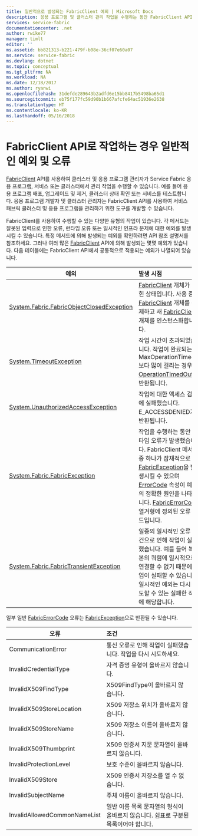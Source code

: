 ```yaml
---
title: 일반적으로 발생되는 FabricClient 예외 | Microsoft Docs
description: 응용 프로그램 및 클러스터 관리 작업을 수행하는 동안 FabricClient API에 의해 발생될 수 있는 일반적인 예외 및 오류를 설명합니다.
services: service-fabric
documentationcenter: .net
author: rwike77
manager: timlt
editor: ''
ms.assetid: bb821313-b221-479f-b08e-36cf07e60a07
ms.service: service-fabric
ms.devlang: dotnet
ms.topic: conceptual
ms.tgt_pltfrm: NA
ms.workload: NA
ms.date: 12/18/2017
ms.author: ryanwi
ms.openlocfilehash: 31defde289643b2adfd6e15bb8417b5498ba65d1
ms.sourcegitcommit: eb75f177fc59d90b1b667afcfe64ac51936e2638
ms.translationtype: HT
ms.contentlocale: ko-KR
ms.lasthandoff: 05/16/2018
---
```

# <a name="common-exceptions-and-errors-when-working-with-the-fabricclient-apis"></a>FabricClient API로 작업하는 경우 일반적인 예외 및 오류
[FabricClient](https://docs.microsoft.com/dotnet/api/system.fabric.fabricclient#System_Fabric_FabricClient) API를 사용하여 클러스터 및 응용 프로그램 관리자가 Service Fabric 응용 프로그램, 서비스 또는 클러스터에서 관리 작업을 수행할 수 있습니다. 예를 들어 응용 프로그램 배포, 업그레이드 및 제거, 클러스터 상태 확인 또는 서비스를 테스트합니다. 응용 프로그램 개발자 및 클러스터 관리자는 FabricClient API를 사용하여 서비스 패브릭 클러스터 및 응용 프로그램을 관리하기 위한 도구를 개발할 수 있습니다.

FabricClient를 사용하여 수행할 수 있는 다양한 유형의 작업이 있습니다.  각 메서드는 잘못된 입력으로 인한 오류, 런타임 오류 또는 일시적인 인프라 문제에 대한 예외를 발생시킬 수 있습니다.  특정 메서드에 의해 발생되는 예외를 확인하려면 API 참조 설명서를 참조하세요. 그러나 여러 많은 [FabricClient](https://docs.microsoft.com/dotnet/api/system.fabric.fabricclient#System_Fabric_FabricClient) API에 의해 발생되는 몇몇 예외가 있습니다. 다음 테이블에는 FabricClient API에서 공통적으로 적용되는 예외가 나열되어 있습니다.

| 예외 | 발생 시점 |
| --- |:--- |
| [System.Fabric.FabricObjectClosedException](https://docs.microsoft.com/dotnet/api/system.fabric.fabricobjectclosedexception#System_Fabric_FabricObjectClosedException) |[FabricClient](https://docs.microsoft.com/dotnet/api/system.fabric.fabricclient#System_Fabric_FabricClient) 개체가 닫힌 상태입니다. 사용 중인 [FabricClient](https://docs.microsoft.com/dotnet/api/system.fabric.fabricclient#System_Fabric_FabricClient) 개체를 삭제하고 새 [FabricClient](https://docs.microsoft.com/dotnet/api/system.fabric.fabricclient#System_Fabric_FabricClient) 개체를 인스턴스화합니다. |
| [System.TimeoutException](https://docs.microsoft.com/dotnet/core/api/system.timeoutexception#System_TimeoutException) |작업 시간이 초과되었습니다. 작업이 완료되는 데 MaxOperationTimeout보다 많이 걸리는 경우 [OperationTimedOut](https://docs.microsoft.com/dotnet/api/system.fabric.fabricerrorcode#System_Fabric_FabricErrorCode)이 반환됩니다. |
| [System.UnauthorizedAccessException](https://docs.microsoft.com/dotnet/core/api/system.unauthorizedaccessexception#System_UnauthorizedAccessException) |작업에 대한 액세스 검사에 실패했습니다. E_ACCESSDENIED가 반환됩니다. |
| [System.Fabric.FabricException](https://docs.microsoft.com/dotnet/api/system.fabric.fabricexception#System_Fabric_FabricException) |작업을 수행하는 동안 런타임 오류가 발생했습니다. FabricClient 메서드 중 하나가 잠재적으로 [FabricException](https://docs.microsoft.com/dotnet/api/system.fabric.fabricexception#System_Fabric_FabricException)을 발생시킬 수 있으며 [ErrorCode](https://docs.microsoft.com/dotnet/api/system.fabric.fabricexception#System_Fabric_FabricException_ErrorCode) 속성이 예외의 정확한 원인을 나타냅니다. [FabricErrorCode](https://docs.microsoft.com/dotnet/api/system.fabric.fabricerrorcode#System_Fabric_FabricErrorCode) 열거형에 정의된 오류 코드입니다. |
| [System.Fabric.FabricTransientException](https://docs.microsoft.com/dotnet/api/system.fabric.fabrictransientexception#System_Fabric_FabricTransientException) |일종의 일시적인 오류 조건으로 인해 작업이 실패했습니다. 예를 들어 복제본의 쿼럼에 일시적으로 연결할 수 없기 때문에 작업이 실패할 수 있습니다. 일시적인 예외는 다시 시도할 수 있는 실패한 작업에 해당합니다. |

일부 일반 [FabricErrorCode](https://docs.microsoft.com/dotnet/api/system.fabric.fabricerrorcode#System_Fabric_FabricErrorCode) 오류는 [FabricException](https://docs.microsoft.com/dotnet/api/system.fabric.fabricexception#System_Fabric_FabricException)으로 반환될 수 있습니다.

| 오류 | 조건 |
| --- |:--- |
| CommunicationError |통신 오류로 인해 작업이 실패했습니다. 작업을 다시 시도하세요. |
| InvalidCredentialType |자격 증명 유형이 올바르지 않습니다. |
| InvalidX509FindType |X509FindType이 올바르지 않습니다. |
| InvalidX509StoreLocation |X509 저장소 위치가 올바르지 않습니다. |
| InvalidX509StoreName |X509 저장소 이름이 올바르지 않습니다. |
| InvalidX509Thumbprint |X509 인증서 지문 문자열이 올바르지 않습니다. |
| InvalidProtectionLevel |보호 수준이 올바르지 않습니다. |
| InvalidX509Store |X509 인증서 저장소를 열 수 없습니다. |
| InvalidSubjectName |주체 이름이 올바르지 않습니다. |
| InvalidAllowedCommonNameList |일반 이름 목록 문자열의 형식이 올바르지 않습니다. 쉼표로 구분된 목록이어야 합니다. |

